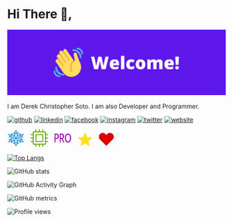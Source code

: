 # Hi There 👋, 
![](https://github.com/Derek-Christopher/Derek-Christopher/blob/main/welcome1.png?raw=true)

I am Derek Christopher Soto. I am also Developer and Programmer.



[<img src='https://cdn.jsdelivr.net/npm/simple-icons@3.0.1/icons/github.svg' alt='github' height='40'>](https://github.com/Derek-Christopher)  [<img src='https://cdn.jsdelivr.net/npm/simple-icons@3.0.1/icons/linkedin.svg' alt='linkedin' height='40'>](https://www.linkedin.com/in/#/)  [<img src='https://cdn.jsdelivr.net/npm/simple-icons@3.0.1/icons/facebook.svg' alt='facebook' height='40'>](https://www.facebook.com/#)  [<img src='https://cdn.jsdelivr.net/npm/simple-icons@3.0.1/icons/instagram.svg' alt='instagram' height='40'>](https://www.instagram.com/#/)  [<img src='https://cdn.jsdelivr.net/npm/simple-icons@3.0.1/icons/twitter.svg' alt='twitter' height='40'>](https://twitter.com/#)  [<img src='https://cdn.jsdelivr.net/npm/simple-icons@3.0.1/icons/icloud.svg' alt='website' height='40'>](#)  

<a href='https://archiveprogram.github.com/'><img src='https://raw.githubusercontent.com/acervenky/animated-github-badges/master/assets/acbadge.gif' width='40' height='40'></a> <a href='https://docs.github.com/en/developers'><img src='https://raw.githubusercontent.com/acervenky/animated-github-badges/master/assets/devbadge.gif' width='40' height='40'></a> <a href='https://github.com/pricing'><img src='https://raw.githubusercontent.com/acervenky/animated-github-badges/master/assets/pro.gif' width='40' height='40'></a> <a href='https://stars.github.com/'><img src='https://raw.githubusercontent.com/acervenky/animated-github-badges/master/assets/starbadge.gif' width='35' height='35'></a> <a href='https://docs.github.com/en/github/supporting-the-open-source-community-with-github-sponsors'><img src='https://raw.githubusercontent.com/acervenky/animated-github-badges/master/assets/sponsorbadge.gif' width='35' height='35'></a> 

[![Top Langs](https://github-readme-stats.vercel.app/api/top-langs/?username=Derek-Christopher)](https://github.com/anuraghazra/github-readme-stats)

![GitHub stats](https://github-readme-stats.vercel.app/api?username=Derek-Christopher&show_icons=true&count_private=true)  

![GitHub Activity Graph](https://activity-graph.herokuapp.com/graph?username=Derek-Christopher)  

![GitHub metrics](https://metrics.lecoq.io/Derek-Christopher)  

![Profile views](https://gpvc.arturio.dev/Derek-Christopher)  
